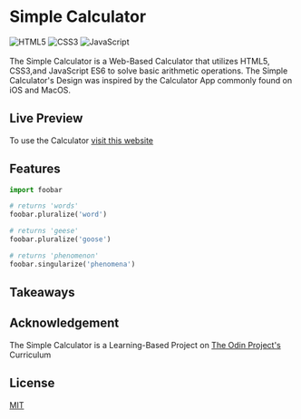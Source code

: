 # Simple Calculator

![HTML5](https://img.shields.io/badge/html5-%23E34F26.svg?style=for-the-badge&logo=html5&logoColor=white)
![CSS3](https://img.shields.io/badge/css3-%231572B6.svg?style=for-the-badge&logo=css3&logoColor=white)
![JavaScript](https://img.shields.io/badge/javascript-%23323330.svg?style=for-the-badge&logo=javascript&logoColor=%23F7DF1E)
<br>
<br>
The Simple Calculator is a Web-Based Calculator that utilizes HTML5, CSS3,and JavaScript ES6 to solve basic arithmetic operations. The Simple Calculator's Design was inspired by the Calculator App commonly found on iOS and MacOS.

## Live Preview

To use the Calculator [visit this website](https://pip.pypa.io/en/stable/)


## Features

```python
import foobar

# returns 'words'
foobar.pluralize('word')

# returns 'geese'
foobar.pluralize('goose')

# returns 'phenomenon'
foobar.singularize('phenomena')
```

## Takeaways

## Acknowledgement

The Simple Calculator is a Learning-Based Project on [The Odin Project's](https://www.theodinproject.com/lessons/foundations-calculator) Curriculum

## License

[MIT](https://choosealicense.com/licenses/mit/)
